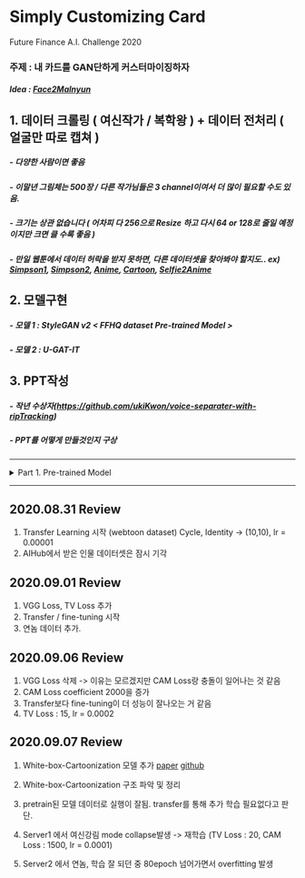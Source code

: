 # Simply Customizing Card
Future Finance A.I. Challenge 2020
### 주제 : 내 카드를 GAN단하게 커스터마이징하자
##### Idea : [Face2Malnyun](https://github.com/bryandlee/malnyun_faces)


## 1. 데이터 크롤링 ( 여신작가 / 복학왕 ) + 데이터 전처리 ( 얼굴만 따로 캡쳐 )
##### - 다양한 사람이면 좋음
##### - 이말년 그림체는 500장 / 다른 작가님들은 3 channel이여서 더 많이 필요할 수도 있음.
##### - 크기는 상관 없습니다 ( 어차피 다 256으로 Resize 하고 다시 64 or 128로 줄일 예정이지만 크면 클 수록 좋음 )
##### - 만일 웹툰에서 데이터 허락을 받지 못하면, 다른 데이터셋을 찾아봐야 할지도.. ex) [Simpson1](https://www.kaggle.com/alexattia/the-simpsons-characters-dataset), [Simpson2](https://www.kaggle.com/kostastokis/simpsons-faces), [Anime](https://www.kaggle.com/splcher/animefacedataset), [Cartoon](https://google.github.io/cartoonset/), [Selfie2Anime](https://www.kaggle.com/arnaud58/selfie2anime)

## 2. 모델구현 
##### - 모델 1 : StyleGAN v2 < FFHQ dataset Pre-trained Model >
##### - 모델 2 : U-GAT-IT


## 3. PPT작성
##### - 작년 수상자(https://github.com/ukiKwon/voice-separater-with-ripTracking)
##### - PPT를 어떻게 만들것인지 구상

------------------------------

<details>
<summary> 
  Part 1. Pre-trained Model  
  </summary>
<div markdown="1">


## 2020.08.16 Review

1. 데이터셋 정리 ( 심슨 데이터셋 / 웹툰 데이터셋 문의 )
2. 모델에 대한 이해
3. GPU서버 대여 ( Ubuntu / GPU 15TFLOPS / Keras, PyTorch / Python)

## 2020.08.17 Review

1. StyleGAN / U-GAT-IT 구현완료 ( 파라미터 튜닝은 조금 살펴봐야됨, 모델 이해 X, FFHQ Pre-trained 모델 확인 )

|Model|Paper|Code|
|:---|:---|:---|
| U-GAT-IT | [Paper](https://arxiv.org/pdf/1907.10830.pdf) | [GitHub](https://github.com/znxlwm/UGATIT-pytorch) |
| StyleGAN | [Paper](https://arxiv.org/pdf/1812.04948.pdf) | [GitHub](https://github.com/rosinality/stylegan2-pytorch) |

2. FreezeD / ADA 논문 리뷰

|Method|Paper|Review|
|:---|:---|:---|
| FreezeD(FreezeDiscriminator) | [Paper](https://arxiv.org/pdf/2002.10964.pdf) | Pretrained된 Discriminator의 low-layer을 Freeze시키고 High-layer만 학습시키는 방법 |
| ADA(AdaptiveDataAugmentation) | [Paper](https://research.nvidia.com/sites/default/files/pubs/2020-06_Training-Generative-Adversarial/karras2020-limited-data.pdf )| 5가지 방법으로 Adaptive하게 Data Augmentation하는 방법 논문 p.19-20 참조 |


## 2020.08.18 Review

1. 데이터 수집
2. Docker 시스템 구축


## 2020.08.19 Review

1. U-GAT-IT 모델구조 파악
- Local Discriminator (n_layer = 5) 와 Global Discriminator (n_layer = 7) 으로 (2개의 Discriminator + 1개의 Generator) x 2
- Loss : Adverserial Loss (MSE) + Cycle Loss (MAE) + Identity Loss (MAE) + CAM Loss(Class Activation Map) (BCE) (+ VGG Loss)
- Discriminator에 Spectral Normalization 사용
- CAM (Class Activation Map) : class classification에 영향을 주는 feature map / global adaptive maxpool + global adaptive avgpool
- AdaLIN (Adaptive Layer Instance Normalization) : Instance (channel-wise), Layer (layer-wise) 을 adaptive하게 normalization

2. Dataset 추가
- Selfie2Anime


## 2020.08.20 Review

1. github 세팅 / docker 생성
### -------해야할일-------
2. (지헌)     파이프라인 구성
3. (주성/병지) GAN구조 파악 / DCGAN / ADA / PyTorch tutorial


## 2020.08.21 Review

1. Main 파이프라인 구현 완료
2. 학습중 ( face dataset : [face](https://github.com/JingchunCheng/All-Age-Faces-Dataset)에서 3500개 추출해서 사용중)
3. 하이퍼파라피터 조정중


## 2020.08.22 Review

1. 학습중 - 120K후에 Linear하게 lr->0으로 감소 ( 실수한거 발견 - 210K후에 실험 중단)


## 2020.08.23 Review

1. 학습중
2. Selfie2Anime 데이터셋으로 Pretrained한 모델 발견 ( FreezeD 이용해서 Transfer Learning 해볼 예정 )

## 2020.08.24 Review

1. Dataset 의 문제인지 학습이 잘 안됨
- [ ] Transfer Learning ( FreezeD )
- [ ] Dataset ( Selfie2Anime )
- [ ] ADA 추가


## 2020.08.25 Review

1. 데이터셋 변화( Selfie2Anime ), 모델 감량( 6res -> 4res ), 전처리 추가 -> 학습 잘됨.


## 2020.08.26 Review

1. 이미지 사이즈 증가 -> 96에서 192
2. Cycle Coefficieint, Identity Coefficieint (10,10) -> (15,15)
3. 주성님 서버 받으면 transfer learning 해볼 예정
4. 병지님 인물데이터 받으며 웹툰데이터셋 구성

</div>
</details>


------------------------------


## 2020.08.31 Review

1. Transfer Learning 시작 (webtoon dataset) Cycle, Identity -> (10,10), lr = 0.00001
2. AIHub에서 받은 인물 데이터셋은 잠시 기각

## 2020.09.01 Review

1. VGG Loss, TV Loss 추가
2. Transfer / fine-tuning 시작
3. 연놈 데이터 추가.

## 2020.09.06 Review

1. VGG Loss 삭제 -> 이유는 모르겠지만 CAM Loss랑 충돌이 일어나는 것 같음
2. CAM Loss coefficient 2000을 증가
3. Transfer보다 fine-tuning이 더 성능이 잘나오는 거 같음
4. TV Loss : 15, lr = 0.0002

## 2020.09.07 Review
1. White-box-Cartoonization 모델 추가
[paper](https://github.com/SystemErrorWang/White-box-Cartoonization/blob/master/paper/06791.pdf)
[github](https://github.com/SystemErrorWang/White-box-Cartoonization)
2. White-box-Cartoonization 구조 파악 및 정리
3. pretrain된 모델 데이터로 실행이 잘됨. transfer를 통해 추가 학습 필요없다고 판단.

4. Server1 에서 여신강림 mode collapse발생 -> 재학습 (TV Loss : 20, CAM Loss : 1500, lr = 0.0001)
5. Server2 에서 연놈, 학습 잘 되던 중 80epoch 넘어가면서 overfitting 발생



